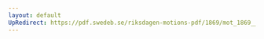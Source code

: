 ```yaml
---
layout: default
UpRedirect: https://pdf.swedeb.se/riksdagen-motions-pdf/1869/mot_1869__ak__00274.pdf
---
```

